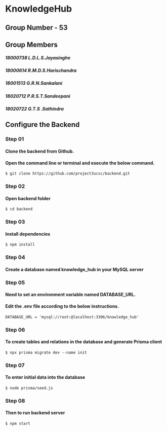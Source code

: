  # KnowledgeHub
 
 ## Group Number - 53
 
 ## Group Members 
 
 #####   18000738      L.D.L.S.Jayasinghe
 #####   18000614      R.M.D.S.Harischandra
 #####   18001513      G.R.N.Sankalani
 #####   18020712      P.R.S.T.Sandeepani
 #####   18020722      G.T.S .Sathindra


## Configure the Backend

 ### Step 01
   #### Clone the backend from Github.
   #### Open the command line or terminal and execute the below command.
    $ git clone https://github.com/project3ucsc/backend.git
    
  ### Step 02  
   #### Open backend folder
    $ cd backend
    
  ### Step 03 
   #### Install dependencies 
    $ npm install
  
  ### Step 04
   #### Create a database named knowledge_hub in your MySQL server

  ### Step 05
   #### Need to set an environment variable named DATABASE_URL.
   #### Edit the .env file according to the below instructions.
   
    DATABASE_URL = 'mysql://root:@localhost:3306/knowledge_hub'
    
  ### Step 06
   #### To create tables and relations in the database and generate Prisma client
    $ npx prisma migrate dev --name init
   
  ### Step 07
   #### To enter initial data into the database
    $ node prisma/seed.js
  
  ### Step 08
   #### Then to run backend server
    $ npm start



